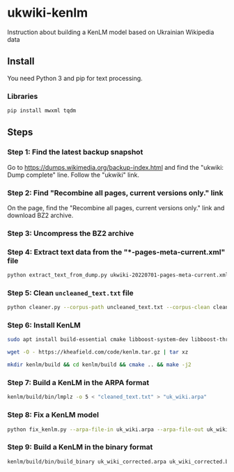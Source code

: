 # ukwiki-kenlm

Instruction about building a KenLM model based on Ukrainian Wikipedia data

## Install

You need Python 3 and pip for text processing.

### Libraries

```bash
pip install mwxml tqdm
```

## Steps

### Step 1: Find the latest backup snapshot

Go to https://dumps.wikimedia.org/backup-index.html and find the "ukwiki: Dump complete" line. Follow the "ukwiki" link.

### Step 2: Find "Recombine all pages, current versions only." link

On the page, find the "Recombine all pages, current versions only." link and download BZ2 archive.

### Step 3: Uncompress the BZ2 archive

### Step 4: Extract text data from the "*-pages-meta-current.xml" file

```bash
python extract_text_from_dump.py ukwiki-20220701-pages-meta-current.xml > uncleaned_text.txt
```

### Step 5: Clean `uncleaned_text.txt` file

```bash
python cleaner.py --corpus-path uncleaned_text.txt --corpus-clean cleaned_text.txt --n-workers 5 --min-words 2
```

### Step 6: Install KenLM

```bash
sudo apt install build-essential cmake libboost-system-dev libboost-thread-dev libboost-program-options-dev libboost-test-dev libeigen3-dev zlib1g-dev libbz2-dev liblzma-dev

wget -O - https://kheafield.com/code/kenlm.tar.gz | tar xz

mkdir kenlm/build && cd kenlm/build && cmake .. && make -j2
```

### Step 7: Build a KenLM in the ARPA format

```bash
kenlm/build/bin/lmplz -o 5 < "cleaned_text.txt" > "uk_wiki.arpa"
```

### Step 8: Fix a KenLM model

```bash
python fix_kenlm.py --arpa-file-in uk_wiki.arpa --arpa-file-out uk_wiki_corrected.arpa
```

### Step 9: Build a KenLM in the binary format

```bash
kenlm/build/bin/build_binary uk_wiki_corrected.arpa uk_wiki_corrected.bin
```
